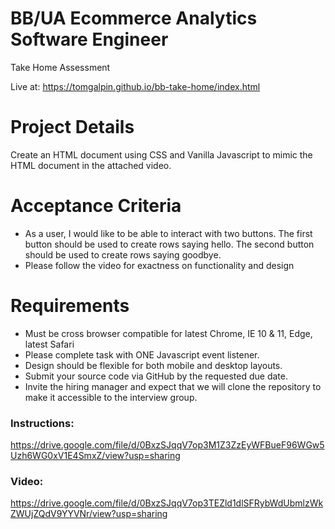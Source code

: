 # BB/UA Ecommerce Analytics Software Engineer
Take Home Assessment

Live at:  https://tomgalpin.github.io/bb-take-home/index.html

# Project Details
Create an HTML document using CSS and Vanilla Javascript to mimic the HTML document in the ​attached video​.

# Acceptance Criteria
- As a user, I would like to be able to interact with two buttons. The first button should be
used to create rows saying hello. The second button should be used to create rows
saying goodbye.
- Please follow the video for exactness on functionality and design

# Requirements
- Must be cross browser compatible for latest Chrome, IE 10 & 11, Edge, latest Safari
- Please complete task with ​ONE​ Javascript event listener.
- Design should be flexible for both mobile and desktop layouts.
- Submit your source code via GitHub by the requested due date.
- Invite the hiring manager and expect that we will clone the repository to make it accessible to the interview group.

### Instructions: 
https://drive.google.com/file/d/0BxzSJqqV7op3M1Z3ZzEyWFBueF96WGw5Uzh6WG0xV1E4SmxZ/view?usp=sharing

### Video: 
https://drive.google.com/file/d/0BxzSJqqV7op3TEZld1dlSFRybWdUbmlzWkZWUjZQdV9YYVNr/view?usp=sharing